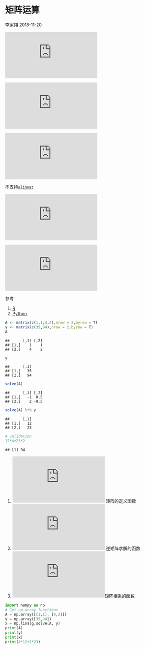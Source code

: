 矩阵运算
================
李家翔
2018-11-20

  
![Ax= y](https://latex.codecogs.com/png.latex?Ax%3D%20y "Ax= y")  
  
![A^{-1}Ax=
A^{-1}y](https://latex.codecogs.com/png.latex?A%5E%7B-1%7DAx%3D%20A%5E%7B-1%7Dy
"A^{-1}Ax= A^{-1}y")  
  
![x= A^{-1}y](https://latex.codecogs.com/png.latex?x%3D%20A%5E%7B-1%7Dy
"x= A^{-1}y")  

不支持[`alignat`](https://stackoverflow.com/questions/48511527/how-to-display-math-in-an-rmd-file-on-github)

  
![x + y
= 35](https://latex.codecogs.com/png.latex?x%20%2B%20y%20%3D%2035
"x + y = 35")  
  
![4x + 2y
= 94](https://latex.codecogs.com/png.latex?4x%20%2B%202y%20%3D%2094
"4x + 2y = 94")  

参考

1.  [R](https://jiaxiangli.netlify.com/2018/01/linear-transformation/#deta-0)
2.  [Python](https://docs.scipy.org/doc/numpy/reference/generated/numpy.linalg.solve.html)

<!-- end list -->

``` r
A <- matrix(c(1,1,4,2),nrow = 2,byrow = T)
y <- matrix(c(35,94),nrow = 2,byrow = T)
A
```

    ##      [,1] [,2]
    ## [1,]    1    1
    ## [2,]    4    2

``` r
y
```

    ##      [,1]
    ## [1,]   35
    ## [2,]   94

``` r
solve(A)
```

    ##      [,1] [,2]
    ## [1,]   -1  0.5
    ## [2,]    2 -0.5

``` r
solve(A) %*% y
```

    ##      [,1]
    ## [1,]   12
    ## [2,]   23

``` r
# validation
12*4+23*2
```

    ## [1] 94

1.  ![\\surd](https://latex.codecogs.com/png.latex?%5Csurd "\\surd")
    矩阵的定义函数
2.  ![\\surd](https://latex.codecogs.com/png.latex?%5Csurd "\\surd")
    逆矩阵求解的函数
3.  ![\\surd](https://latex.codecogs.com/png.latex?%5Csurd
    "\\surd")矩阵相乘的函数

<!-- end list -->

``` python
import numpy as np
# Get np.array functions
A = np.array([[1,1], [4,2]])
y = np.array([35,94])
x = np.linalg.solve(A, y)
print(A)
print(y)
print(x)
print(4*12+2*23)
```
